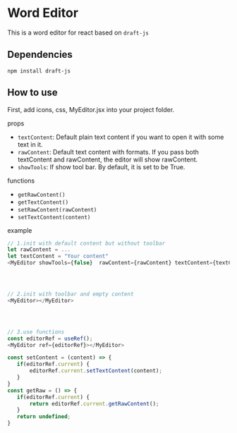# Word Editor

This is a word editor for react based on `draft-js`

## Dependencies
```shell
npm install draft-js
```

## How to use
First, add icons, css, MyEditor.jsx into your project folder.

props
 - `textContent`: Default plain text content if you want to open it with some text in it.
 - `rawContent`: Default text content with formats. If you pass both textContent and rawContent, the editor will show rawContent.
 - `showTools`: If show tool bar. By default, it is set to be True.

 functions
 - `getRawContent()`
 - `getTextContent()`
 - `setRawContent(rawContent)`
 - `setTextContent(content)`

 example
 
 ```javascript
 // 1.init with default content but without toolbar
 let rawContent = ...
 let textContent = "Your content"
 <MyEditor showTools={false}  rawContent={rawContent} textContent={textContent}></MyEditor>




// 2.init with toolbar and empty content 
<MyEditor></MyEditor>




// 3.use functions
const editorRef = useRef();
<MyEditor ref={editorRef}></MyEditor>

const setContent = (content) => {
    if(editorRef.current) {
        editorRef.current.setTextContent(content);
    }
}
const getRaw = () => {
    if(editorRef.current) {
        return editorRef.current.getRawContent();
    }
    return undefined;
}



 ```
